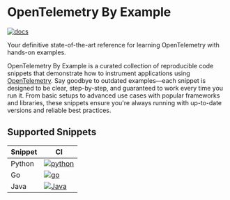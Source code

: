 # OpenTelemetry By Example
 
[![docs]][docs-ci]

Your definitive state-of-the-art reference for learning OpenTelemetry with hands-on examples.

OpenTelemetry By Example is a curated collection of reproducible code snippets that demonstrate how to instrument applications using [OpenTelemetry][opentelemetry]. Say goodbye to outdated examples—each snippet is designed to be clear, step-by-step, and guaranteed to work every time you run it. From basic setups to advanced use cases with popular frameworks and libraries, these snippets ensure you're always running with up-to-date versions and reliable best practices.

## Supported Snippets

| Snippet    | CI |
| -------- | ------- |
| Python  | [![python]][python-ci] |
| Go  | [![go]][go-ci] |
| Java  | [![Java]][java-ci] |

[docs]: https://github.com/emdneto/opentelemetry-by-example/actions/workflows/ci.yaml/badge.svg?branch=main
[docs-ci]: https://github.com/emdneto/opentelemetry-by-example/actions/workflows/ci.yaml
[python]: https://github.com/emdneto/opentelemetry-by-example/actions/workflows/python.yml/badge.svg?branch=main
[python-ci]: https://github.com/emdneto/opentelemetry-by-example/actions/workflows/python.yml
[go]: https://github.com/emdneto/opentelemetry-by-example/actions/workflows/go.yml/badge.svg?branch=main
[go-ci]: https://github.com/emdneto/opentelemetry-by-example/actions/workflows/go.yml
[java]: https://github.com/emdneto/opentelemetry-by-example/actions/workflows/java.yml/badge.svg?branch=main
[java-ci]: https://github.com/emdneto/opentelemetry-by-example/actions/workflows/java.yml

[opentelemetry]: https://opentelemetry.io
[collector]: https://opentelemetry.io/docs/collector/
